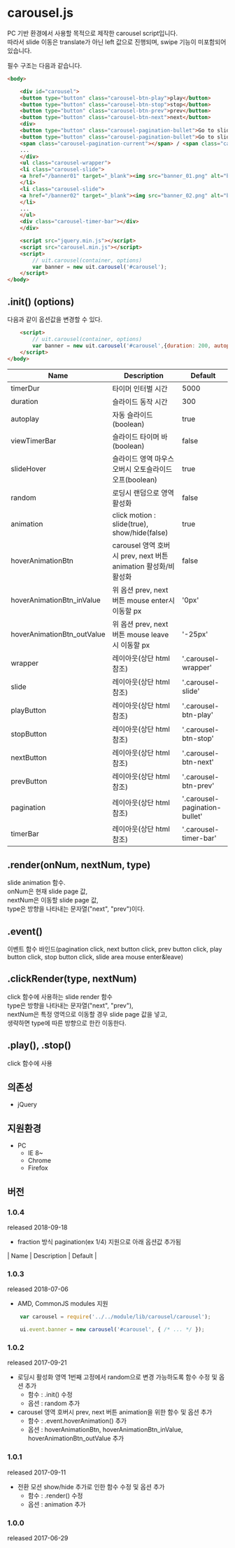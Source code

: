 carousel.js
======================
PC 기반 환경에서 사용할 목적으로 제작한 carousel script입니다. <br>
따라서 slide 이동은 translate가 아닌 left 값으로 진행되며, swipe 기능이 미포함되어 있습니다.

필수 구조는 다음과 같습니다.

```html
<body>

    <div id="carousel">
    <button type="button" class="carousel-btn-play">play</button>
    <button type="button" class="carousel-btn-stop">stop</button>
    <button type="button" class="carousel-btn-prev">prev</button>
    <button type="button" class="carousel-btn-next">next</button>
    <div>
    <button type="button" class="carousel-pagination-bullet">Go to slide 1</button>
    <button type="button" class="carousel-pagination-bullet">Go to slide 2</button>
    <span class="carousel-pagination-current"></span> / <span class="carousel-pagination-total"></span><!-- ver 1.0.4에 추가된 pagination_fraction 코드 -->
    ...
    </div>
    <ul class="carousel-wrapper">
    <li class="carousel-slide">
    <a href="/banner01" target="_blank"><img src="banner_01.png" alt="banner01"></a>
    </li>
    <li class="carousel-slide">
    <a href="/banner02" target="_blank"><img src="banner_02.png" alt="banner02"></a>
    </li>
    ...
    </ul>
    <div class="carousel-timer-bar"></div>
    </div>

    <script src="jquery.min.js"></script>
    <script src="carousel.min.js"></script>
    <script>
        // uit.carousel(container, options)
        var banner = new uit.carousel('#carousel');
    </script>
</body>
```

## .init() (options)
다음과 같이 옵션값을 변경할 수 있다.

```html
    <script>
        // uit.carousel(container, options)
        var banner = new uit.carousel('#carousel',{duration: 200, autoplay: false, pagination: '.btnBullet'});
    </script>
</body>
```

|Name|Description|Default|
| ---- | ---- | ---- |
|timerDur|타이머 인터벌 시간|5000|
|duration|슬라이드 동작 시간|300||
|autoplay|자동 슬라이드(boolean)|true|
|viewTimerBar|슬라이드 타이머 바(boolean)|false|
|slideHover|슬라이드 영역 마우스 오버시 오토슬라이드 오프(boolean)|true|
|random|로딩시 랜덤으로 영역 활성화|false|
|animation|click motion : slide(true), show/hide(false)|true|
|hoverAnimationBtn|carousel 영역 호버시 prev, next 버튼 animation 활성화/비활성화|false|
|hoverAnimationBtn_inValue|위 옵션 prev, next 버튼 mouse enter시 이동할 px|'0px'|
|hoverAnimationBtn_outValue|위 옵션 prev, next 버튼 mouse leave시 이동할 px|'-25px'|
|wrapper|레이아웃(상단 html 참조)|'.carousel-wrapper'|
|slide|레이아웃(상단 html 참조)|'.carousel-slide'|
|playButton|레이아웃(상단 html 참조)|'.carousel-btn-play'|
|stopButton|레이아웃(상단 html 참조)|'.carousel-btn-stop'|
|nextButton|레이아웃(상단 html 참조)|'.carousel-btn-next'|
|prevButton|레이아웃(상단 html 참조)|'.carousel-btn-prev'|
|pagination|레이아웃(상단 html 참조)|'.carousel-pagination-bullet'|
|timerBar|레이아웃(상단 html 참조)|'.carousel-timer-bar'|

## .render(onNum, nextNum, type)
slide animation 함수. <br>
onNum은 현재 slide page 값, <br>
nextNum은 이동할 slide page 값, <br>
type은 방향을 나타내는 문자열("next", "prev")이다. 

## .event()
이벤트 함수 바인드(pagination click, next button click, prev button click, play button click, stop button click, slide area mouse enter&leave)

## .clickRender(type, nextNum)
click 함수에 사용하는 slide render 함수<br>
type은 방향을 나타내는 문자열("next", "prev"),<br>
nextNum은 특정 영역으로 이동할 경우 slide page 값을 넣고,<br>
생략하면 type에 따른 방향으로 한칸 이동한다.

## .play(), .stop()
click 함수에 사용

## 의존성
* jQuery

## 지원환경
* PC
    * IE 8~
    * Chrome
    * Firefox

## 버전

### 1.0.4

released 2018-09-18

-   fraction 방식 pagination(ex 1/4) 지원으로 아래 옵션값 추가됨

| Name                | Description                            | Default                        |

### 1.0.3
released 2018-07-06

* AMD, CommonJS modules 지원
```js
    var carousel = require('../../module/lib/carousel/carousel');

    ui.event.banner = new carousel('#carousel', { /* ... */ });
```

### 1.0.2
released 2017-09-21

* 로딩시 활성화 영역 1번째 고정에서 random으로 변경 가능하도록 함수 수정 및 옵션 추가
    * 함수 : .init() 수정
    * 옵션 : random 추가
* carousel 영역 호버시 prev, next 버튼 animation을 위한 함수 및 옵션 추가
    * 함수 : .event.hoverAnimation() 추가
    * 옵션 : hoverAnimationBtn, hoverAnimationBtn_inValue, hoverAnimationBtn_outValue 추가

### 1.0.1
released 2017-09-11

* 전환 모션 show/hide 추가로 인한 함수 수정 및 옵션 추가
    * 함수 : .render() 수정
    * 옵션 : animation 추가

### 1.0.0
released 2017-06-29
